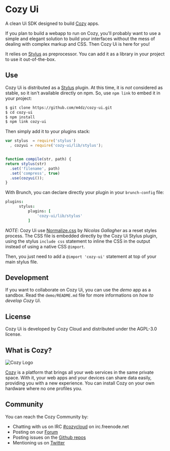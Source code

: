 Cozy Ui
=======

A clean Ui SDK designed to build [Cozy](http://cozy.io/) apps.

If you plan to build a webapp to run on Cozy, you'll probably want to use a
simple and elegant solution to build your interfaces without the mess of
dealing with complex markup and CSS. Then Cozy Ui is here for you!

It relies on [Stylus][stylus] as preprocessor. You can add it as a library in
your project to use it out-of-the-box.


## Use

Cozy Ui is distributed as a [Stylus][stylus] plugin. At this time, it is _not_
considered as stable, so it isn't available directly on npm. So, use `npm link`
to embed it in your project:

```sh
$ git clone https://github.com/m4dz/cozy-ui.git
$ cd cozy-ui
$ npm install
$ npm link cozy-ui
```

Then simply add it to your plugins stack:

```js
var stylus  = require('stylus')
  , cozyui = require('cozy-ui/lib/stylus');


function compile(str, path) {
return stylus(str)
  .set('filename', path)
  .set('compress', true)
  .use(cozyui());
}
```

With Brunch, you can declare directly your plugin in your `brunch-config` file:

```coffee
plugins:
      stylus:
          plugins: [
              'cozy-ui/lib/stylus'
          ]
```

_NOTE_: Cozy Ui use [Normalize.css](https://necolas.github.io/normalize.css/) by
_Nicolas Gallagher_ as a reset styles process. The CSS file is embedded directly
by the Cozy Ui Stylus plugin, using the stylus `include css` statement to
inline the CSS in the output instead of using a native CSS `@import`.

Then, you just need to add a `@import 'cozy-ui'` statement at top of your main
stylus file.


## Development

If you want to collaborate on Cozy Ui, you can use the _demo_ app as a sandbox.
Read the `demo/README.md` file for more informations on _how to develop Cozy
Ui_.


## License

Cozy Ui is developed by Cozy Cloud and distributed under the AGPL-3.0 license.


## What is Cozy?

![Cozy Logo](https://raw.github.com/mycozycloud/cozy-setup/gh-pages/assets/images/happycloud.png)

[Cozy](http://cozy.io) is a platform that brings all your web services in the
same private space. With it, your web apps and your devices can share data
easily, providing you with a new experience. You can install Cozy on your own
hardware where no one profiles you.


## Community

You can reach the Cozy Community by:

* Chatting with us on IRC [#cozycloud](http://webchat.freenode.net/?channels=%23cozycloud) on irc.freenode.net
* Posting on our [Forum](https://groups.google.com/forum/?fromgroups#!forum/cozy-cloud)
* Posting issues on the [Github repos](https://github.com/cozy/)
* Mentioning us on [Twitter](http://twitter.com/mycozycloud)



[stylus]: https://learnboost.github.io/stylus/
